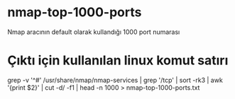 # nmap-top-1000-ports
Nmap aracının default olarak kullandığı 1000 port numarası

# Çıktı için kullanılan linux komut satırı
grep -v '^#' /usr/share/nmap/nmap-services | grep '/tcp' | sort -rk3 | awk '{print $2}' | cut -d/ -f1 | head -n 1000 > nmap-top-1000-ports.txt
